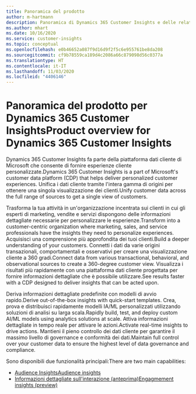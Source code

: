 ```yaml
---
title: Panoramica del prodotto
author: m-hartmann
description: Panoramica di Dynamics 365 Customer Insights e delle relative funzionalità.
ms.author: mhart
ms.date: 10/16/2020
ms.service: customer-insights
ms.topic: conceptual
ms.openlocfilehash: e0b46652a087f9d16d9f2f5c6e955761be8da208
ms.sourcegitcommit: cf9b78559ca189d4c2086a66c879098d56c0377a
ms.translationtype: HT
ms.contentlocale: it-IT
ms.lasthandoff: 11/03/2020
ms.locfileid: "4406146"
---
```

# <a name="product-overview-for-dynamics-365-customer-insights"></a><span data-ttu-id="f0554-103">Panoramica del prodotto per Dynamics 365 Customer Insights</span><span class="sxs-lookup"><span data-stu-id="f0554-103">Product overview for Dynamics 365 Customer Insights</span></span>

<span data-ttu-id="f0554-104">Dynamics 365 Customer Insights fa parte della piattaforma dati cliente di Microsoft che consente di fornire esperienze cliente personalizzate.</span><span class="sxs-lookup"><span data-stu-id="f0554-104">Dynamics 365 Customer Insights is a part of Microsoft's customer data platform (CDP) that helps deliver personalized customer experiences.</span></span> <span data-ttu-id="f0554-105">Unifica i dati cliente tramite l'intera gamma di origini per ottenere una singola visualizzazione dei clienti.</span><span class="sxs-lookup"><span data-stu-id="f0554-105">Unify customer data across the full range of sources to get a single view of customers.</span></span> 

<span data-ttu-id="f0554-106">Trasforma la tua attività in un'organizzazione incentrata sui clienti in cui gli esperti di marketing, vendite e servizi dispongono delle informazioni dettagliate necessarie per personalizzare le esperienze.</span><span class="sxs-lookup"><span data-stu-id="f0554-106">Transform into a customer-centric organization where marketing, sales, and service professionals have the insights they need to personalize experiences.</span></span> <span data-ttu-id="f0554-107">Acquisisci una comprensione più approfondita dei tuoi clienti.</span><span class="sxs-lookup"><span data-stu-id="f0554-107">Build a deeper understanding of your customers.</span></span> <span data-ttu-id="f0554-108">Connetti i dati da varie origini transazionali, comportamentali e osservativi per creare una visualizzazione cliente a 360 gradi.</span><span class="sxs-lookup"><span data-stu-id="f0554-108">Connect data from various transactional, behavioral, and observational sources to create a 360-degree customer view.</span></span> <span data-ttu-id="f0554-109">Visualizza i risultati più rapidamente con una piattaforma dati cliente progettata per fornire informazioni dettagliate che è possibile utilizzare.</span><span class="sxs-lookup"><span data-stu-id="f0554-109">See results faster with a CDP designed to deliver insights that can be acted upon.</span></span> 

<span data-ttu-id="f0554-110">Deriva informazioni dettagliate predefinite con modelli di avvio rapido.</span><span class="sxs-lookup"><span data-stu-id="f0554-110">Derive out-of-the-box insights with quick-start templates.</span></span> <span data-ttu-id="f0554-111">Crea, prova e distribuisci rapidamente modelli IA/ML personalizzati utilizzando soluzioni di analisi su larga scala.</span><span class="sxs-lookup"><span data-stu-id="f0554-111">Rapidly build, test, and deploy custom AI/ML models using analytics solutions at scale.</span></span> <span data-ttu-id="f0554-112">Attiva informazioni dettagliate in tempo reale per attivare le azioni.</span><span class="sxs-lookup"><span data-stu-id="f0554-112">Activate real-time insights to drive actions.</span></span> <span data-ttu-id="f0554-113">Mantieni il pieno controllo dei dati cliente per garantire il massimo livello di governance e conformità dei dati.</span><span class="sxs-lookup"><span data-stu-id="f0554-113">Maintain full control over your customer data to ensure the highest level of data governance and compliance.</span></span> 

<span data-ttu-id="f0554-114">Sono disponibili due funzionalità principali:</span><span class="sxs-lookup"><span data-stu-id="f0554-114">There are two main capabilities:</span></span> 

- [<span data-ttu-id="f0554-115">Audience Insights</span><span class="sxs-lookup"><span data-stu-id="f0554-115">Audience insights</span></span>](audience-insights/overview.md)
- [<span data-ttu-id="f0554-116">Informazioni dettagliate sull'interazione (anteprima)</span><span class="sxs-lookup"><span data-stu-id="f0554-116">Engagmement insights (preview)</span></span>](engagement-insights/index.yml)
 